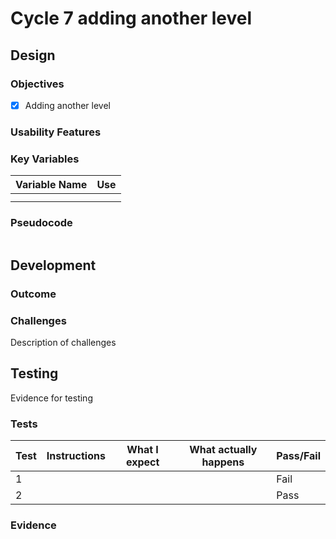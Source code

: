 # Cycle 7 adding another level

##

## Design

### Objectives



* [x] Adding another level



### Usability Features

&#x20;&#x20;

### Key Variables

| Variable Name | Use |
| ------------- | --- |
|               |     |
|               |     |

### Pseudocode

```
```

## Development

### Outcome



### Challenges

Description of challenges

## Testing

Evidence for testing

### Tests

| Test | Instructions | What I expect | What actually happens | Pass/Fail |
| ---- | ------------ | ------------- | --------------------- | --------- |
| 1    |              |               |                       | Fail      |
| 2    |              |               |                       | Pass      |

### Evidence
